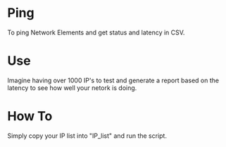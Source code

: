 # Ping

To ping Network Elements and get status and latency in CSV.

# Use

Imagine having over 1000 IP's to test and generate a report based on the latency to see how well your netork is doing.

# How To

Simply copy your IP list into "IP_list" and run the script.
